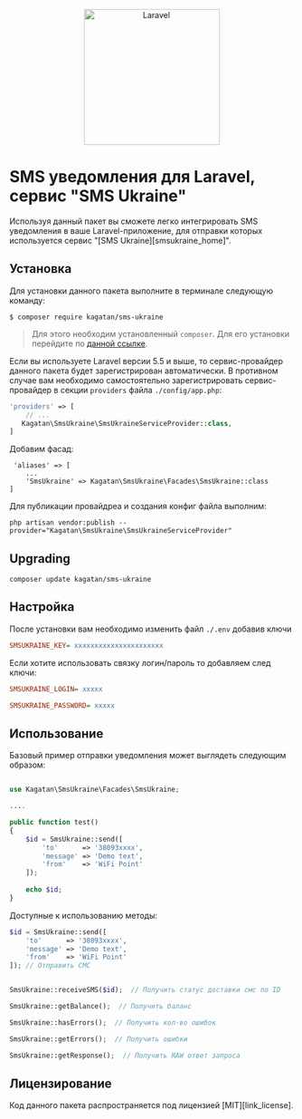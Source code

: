 <p align="center">
  <img src="https://laravel.com/assets/img/components/logo-laravel.svg" alt="Laravel" width="240" />
</p>

# SMS уведомления для Laravel, сервис "SMS Ukraine"

Используя данный пакет вы сможете легко интегрировать SMS уведомления в ваше Laravel-приложение, для отправки которых используется сервис "[SMS Ukraine][smsukraine_home]".

## Установка

Для установки данного пакета выполните в терминале следующую команду:

```shell
$ composer require kagatan/sms-ukraine
```

> Для этого необходим установленный `composer`. Для его установки перейдите по [данной ссылке][getcomposer].


Если вы используете Laravel версии 5.5 и выше, то сервис-провайдер данного пакета будет зарегистрирован автоматически. В противном случае вам необходимо самостоятельно зарегистрировать сервис-провайдер в секции `providers` файла `./config/app.php`:

```php
'providers' => [
    // ...
   Kagatan\SmsUkraine\SmsUkraineServiceProvider::class,
]
```

Добавим фасад:

```
 'aliases' => [
    ...
    'SmsUkraine' => Kagatan\SmsUkraine\Facades\SmsUkraine::class
]
```

Для публикации провайдреа и создания конфиг файла выполним:
```
php artisan vendor:publish --provider="Kagatan\SmsUkraine\SmsUkraineServiceProvider"
```


## Upgrading
 
```
composer update kagatan/sms-ukraine
```
 
## Настройка
После установки вам необходимо изменить файл `./.env` добавив ключи

```ini
SMSUKRAINE_KEY= xxxxxxxxxxxxxxxxxxxxxx

```

Если хотите использовать связку логин/пароль то добавляем след ключи:

```ini
SMSUKRAINE_LOGIN= xxxxx

SMSUKRAINE_PASSWORD= xxxxx

```
 


## Использование

Базовый пример отправки уведомления может выглядеть следующим образом:

```php

use Kagatan\SmsUkraine\Facades\SmsUkraine;

....

public function test()
{
    $id = SmsUkraine::send([
        'to'      => '38093xxxx',
        'message' => 'Demo text',
        'from'    => 'WiFi Point'
    ]);
    
    echo $id;
}
```

Доступные к использованию методы:

```php
$id = SmsUkraine::send([
    'to'      => '38093xxxx',
    'message' => 'Demo text',
    'from'    => 'WiFi Point'
]); // Отправить СМС


SmsUkraine::receiveSMS($id);  // Получить статус доставки смс по ID

SmsUkraine::getBalance();  // Получить баланс

SmsUkraine::hasErrors();  // Получить кол-во ошибок

SmsUkraine::getErrors();  // Получить ошибки

SmsUkraine::getResponse();  // Получить RAW ответ запроса
```

## Лицензирование

Код данного пакета распространяется под лицензией [MIT][link_license].


[getcomposer]:https://getcomposer.org/download/
[smsukraine]:https://smsukraine.com.ua/